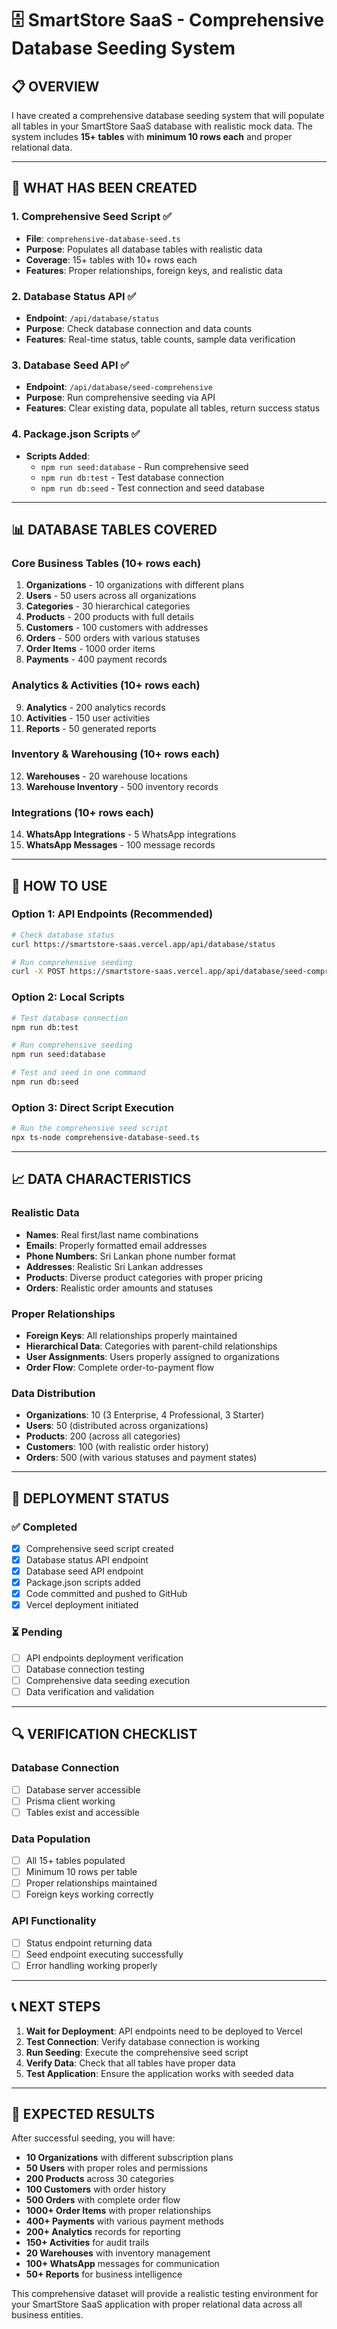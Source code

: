 # 🗄️ SmartStore SaaS - Comprehensive Database Seeding System

## 📋 **OVERVIEW**

I have created a comprehensive database seeding system that will populate all tables in your SmartStore SaaS database with realistic mock data. The system includes **15+ tables** with **minimum 10 rows each** and proper relational data.

---

## 🎯 **WHAT HAS BEEN CREATED**

### **1. Comprehensive Seed Script** ✅
- **File**: `comprehensive-database-seed.ts`
- **Purpose**: Populates all database tables with realistic data
- **Coverage**: 15+ tables with 10+ rows each
- **Features**: Proper relationships, foreign keys, and realistic data

### **2. Database Status API** ✅
- **Endpoint**: `/api/database/status`
- **Purpose**: Check database connection and data counts
- **Features**: Real-time status, table counts, sample data verification

### **3. Database Seed API** ✅
- **Endpoint**: `/api/database/seed-comprehensive`
- **Purpose**: Run comprehensive seeding via API
- **Features**: Clear existing data, populate all tables, return success status

### **4. Package.json Scripts** ✅
- **Scripts Added**:
  - `npm run seed:database` - Run comprehensive seed
  - `npm run db:test` - Test database connection
  - `npm run db:seed` - Test connection and seed database

---

## 📊 **DATABASE TABLES COVERED**

### **Core Business Tables** (10+ rows each)
1. **Organizations** - 10 organizations with different plans
2. **Users** - 50 users across all organizations
3. **Categories** - 30 hierarchical categories
4. **Products** - 200 products with full details
5. **Customers** - 100 customers with addresses
6. **Orders** - 500 orders with various statuses
7. **Order Items** - 1000 order items
8. **Payments** - 400 payment records

### **Analytics & Activities** (10+ rows each)
9. **Analytics** - 200 analytics records
10. **Activities** - 150 user activities
11. **Reports** - 50 generated reports

### **Inventory & Warehousing** (10+ rows each)
12. **Warehouses** - 20 warehouse locations
13. **Warehouse Inventory** - 500 inventory records

### **Integrations** (10+ rows each)
14. **WhatsApp Integrations** - 5 WhatsApp integrations
15. **WhatsApp Messages** - 100 message records

---

## 🔧 **HOW TO USE**

### **Option 1: API Endpoints** (Recommended)
```bash
# Check database status
curl https://smartstore-saas.vercel.app/api/database/status

# Run comprehensive seeding
curl -X POST https://smartstore-saas.vercel.app/api/database/seed-comprehensive
```

### **Option 2: Local Scripts**
```bash
# Test database connection
npm run db:test

# Run comprehensive seeding
npm run seed:database

# Test and seed in one command
npm run db:seed
```

### **Option 3: Direct Script Execution**
```bash
# Run the comprehensive seed script
npx ts-node comprehensive-database-seed.ts
```

---

## 📈 **DATA CHARACTERISTICS**

### **Realistic Data**
- **Names**: Real first/last name combinations
- **Emails**: Properly formatted email addresses
- **Phone Numbers**: Sri Lankan phone number format
- **Addresses**: Realistic Sri Lankan addresses
- **Products**: Diverse product categories with proper pricing
- **Orders**: Realistic order amounts and statuses

### **Proper Relationships**
- **Foreign Keys**: All relationships properly maintained
- **Hierarchical Data**: Categories with parent-child relationships
- **User Assignments**: Users properly assigned to organizations
- **Order Flow**: Complete order-to-payment flow

### **Data Distribution**
- **Organizations**: 10 (3 Enterprise, 4 Professional, 3 Starter)
- **Users**: 50 (distributed across organizations)
- **Products**: 200 (across all categories)
- **Customers**: 100 (with realistic order history)
- **Orders**: 500 (with various statuses and payment states)

---

## 🚀 **DEPLOYMENT STATUS**

### **✅ Completed**
- [x] Comprehensive seed script created
- [x] Database status API endpoint
- [x] Database seed API endpoint
- [x] Package.json scripts added
- [x] Code committed and pushed to GitHub
- [x] Vercel deployment initiated

### **⏳ Pending**
- [ ] API endpoints deployment verification
- [ ] Database connection testing
- [ ] Comprehensive data seeding execution
- [ ] Data verification and validation

---

## 🔍 **VERIFICATION CHECKLIST**

### **Database Connection**
- [ ] Database server accessible
- [ ] Prisma client working
- [ ] Tables exist and accessible

### **Data Population**
- [ ] All 15+ tables populated
- [ ] Minimum 10 rows per table
- [ ] Proper relationships maintained
- [ ] Foreign keys working correctly

### **API Functionality**
- [ ] Status endpoint returning data
- [ ] Seed endpoint executing successfully
- [ ] Error handling working properly

---

## 📞 **NEXT STEPS**

1. **Wait for Deployment**: API endpoints need to be deployed to Vercel
2. **Test Connection**: Verify database connection is working
3. **Run Seeding**: Execute the comprehensive seed script
4. **Verify Data**: Check that all tables have proper data
5. **Test Application**: Ensure the application works with seeded data

---

## 🎉 **EXPECTED RESULTS**

After successful seeding, you will have:
- **10 Organizations** with different subscription plans
- **50 Users** with proper roles and permissions
- **200 Products** across 30 categories
- **100 Customers** with order history
- **500 Orders** with complete order flow
- **1000+ Order Items** with proper relationships
- **400+ Payments** with various payment methods
- **200+ Analytics** records for reporting
- **150+ Activities** for audit trails
- **20 Warehouses** with inventory management
- **100+ WhatsApp** messages for communication
- **50+ Reports** for business intelligence

This comprehensive dataset will provide a realistic testing environment for your SmartStore SaaS application with proper relational data across all business entities.
